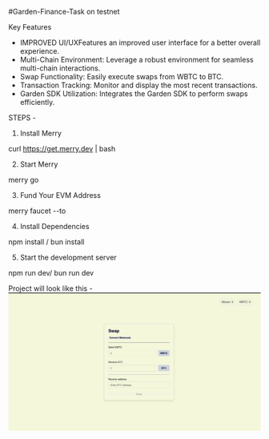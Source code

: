 #Garden-Finance-Task on testnet

Key Features
- IMPROVED UI/UXFeatures an improved user interface for a better overall experience.
- Multi-Chain Environment: Leverage a robust environment for seamless multi-chain interactions.
- Swap Functionality: Easily execute swaps from WBTC to BTC.
- Transaction Tracking: Monitor and display the most recent transactions.
- Garden SDK Utilization: Integrates the Garden SDK to perform swaps efficiently.


STEPS - 
1. Install Merry

curl https://get.merry.dev | bash

2. Start Merry

merry go

3. Fund Your EVM Address

merry faucet --to <EVM Address>

4. Install Dependencies 

npm install / bun install

5. Start the development server

npm run dev/ bun run dev

Project will look like this - 
![Screenshot](public/Screenshot%202024-07-25%20at%207.44.52%20PM.png)
